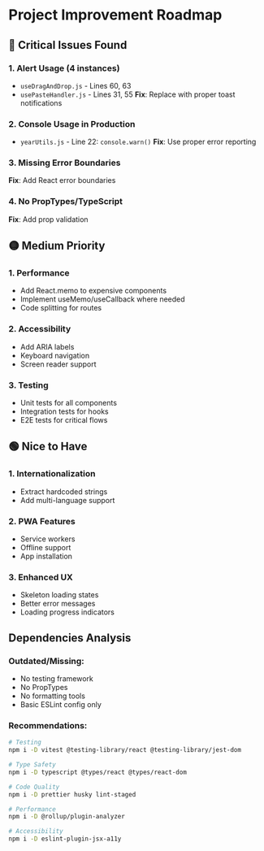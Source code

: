 # Project Improvement Roadmap

## 🔴 Critical Issues Found

### 1. Alert Usage (4 instances)
- `useDragAndDrop.js` - Lines 60, 63
- `usePasteHandler.js` - Lines 31, 55
**Fix**: Replace with proper toast notifications

### 2. Console Usage in Production
- `yearUtils.js` - Line 22: `console.warn()`
**Fix**: Use proper error reporting

### 3. Missing Error Boundaries
**Fix**: Add React error boundaries

### 4. No PropTypes/TypeScript
**Fix**: Add prop validation

## 🟡 Medium Priority

### 1. Performance
- Add React.memo to expensive components
- Implement useMemo/useCallback where needed
- Code splitting for routes

### 2. Accessibility
- Add ARIA labels
- Keyboard navigation
- Screen reader support

### 3. Testing
- Unit tests for all components
- Integration tests for hooks
- E2E tests for critical flows

## 🟢 Nice to Have

### 1. Internationalization
- Extract hardcoded strings
- Add multi-language support

### 2. PWA Features
- Service workers
- Offline support
- App installation

### 3. Enhanced UX
- Skeleton loading states
- Better error messages
- Loading progress indicators

## Dependencies Analysis

### Outdated/Missing:
- No testing framework
- No PropTypes
- No formatting tools
- Basic ESLint config only

### Recommendations:
```bash
# Testing
npm i -D vitest @testing-library/react @testing-library/jest-dom

# Type Safety
npm i -D typescript @types/react @types/react-dom

# Code Quality
npm i -D prettier husky lint-staged

# Performance
npm i -D @rollup/plugin-analyzer

# Accessibility
npm i -D eslint-plugin-jsx-a11y
```
